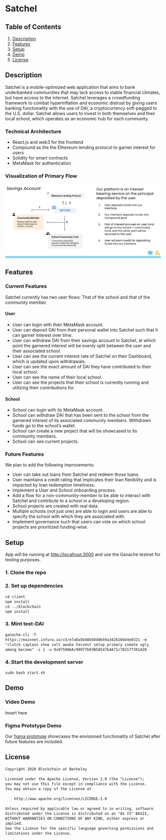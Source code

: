 # Satchel

## Table of Contents
1. [Description](#Description)
2. [Features](#Features)
3. [Setup](#Setup)
4. [Demo](#Demo)
5. [License](#License)

## Description

Satchel is a mobile-optimized web application that aims to bank underbanked communities that may lack access to stable financial climates, but have access to the internet. Satchel leverages a crowdfunding framework to combat hyperinflation and economic distrust by giving users banking functionality with the use of DAI, a cryptocurrency soft-pegged to the U.S. dollar. Satchel allows users to invest in both themselves and their local school, which operates as an economic hub for each community.

### Technical Architecture
- React.js and web3 for the frontend
- Compound as the the Ethereum-lending protocol to garner interest for users
- Solidity for smart contracts
- MetaMask for authentication

### Visualization of Primary Flow

![Architecture](architecture.png)

##  Features

### Current Features

Satchel currently has two user flows: That of the school and that of the community member.

#### User
- User can login with their MetaMask account.
- User can deposit DAI from their personal wallet into Satchel such that it can garner interest over time.
- User can withdraw DAI from their savings account in Satchel, at which point the garnered interest will be evenly split between the user and their associated school.
- User can see the current interest rate of Satchel on their Dashboard, which is updated upon withdrawals.
- User can see the exact amount of DAI they have contributed to their local school.
- User can see the name of their local school.
- User can see the projects that their school is currently running and utilizing their contributions for.

#### School
- School can login with its MetaMask account.
- School can withdraw DAI that has been sent to the school from the garnered interest of its associated community members. Withdrawn funds go to the school’s wallet.
- School can create a new project that will be showcased to its community members.
- School can see current projects.

### Future Features

We plan to add the following improvements:
- User can take out loans from Satchel and redeem those loans.
- User maintains a credit rating that implicates their loan flexibility and is impacted by loan redemption timeliness.
- Implement a User and School onboarding process.
- Add a flow for a non-community-member to be able to interact with Satchel and contribute to a school in a developing region.
- School projects are created with real data.
- Multiple schools (not just one) are able to login and users are able to specify the school with which they are associated with.
- Implement governance such that users can vote on which school projects are prioritized funding-wise.

## Setup

App will be running at [http://localhost:3000](http://localhost:3000/) and use the Ganache testnet for testing purposes.

### 1. Clone the repo

### 2. Set up dependencies
```
cd client
npm install
cd ../blockchain
npm install
```

### 3. Mint test-DAI

```
ganache-cli -f https://mainnet.infura.io/v3/e7a8a5b48b5048649a342610dd4e0321 -m "clutch captain shoe salt awake harvest setup primary inmate ugly among become" -i 1 -u 0x9759A6Ac90977b93B58547b4A71c78317f391A28 
```

### 4. Start the development server

```
sudo bash start.sh
```                              

## Demo

### Video Demo

Insert here

### Figma Prototype Demo

Our [figma prototype](https://www.figma.com/proto/MQRABZHxaGFJSBRdOBX6xf/UNICEF?node-id=729%3A7067&scaling=min-zoom) showcases the envisioned functionality of Satchel after future features are included.

## License

    Copyright 2020 Blockchain at Berkeley

    Licensed under the Apache License, Version 2.0 (the "License");
    you may not use this file except in compliance with the License.
    You may obtain a copy of the License at

        http://www.apache.org/licenses/LICENSE-2.0

    Unless required by applicable law or agreed to in writing, software
    distributed under the License is distributed on an "AS IS" BASIS,
    WITHOUT WARRANTIES OR CONDITIONS OF ANY KIND, either express or implied.
    See the License for the specific language governing permissions and
    limitations under the License.
